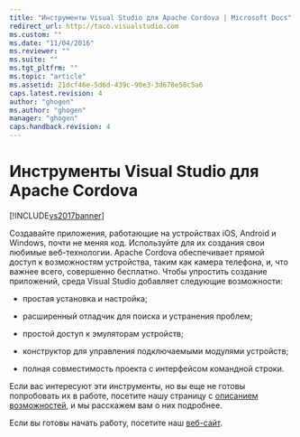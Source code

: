 ```yaml
---
title: "Инструменты Visual Studio для Apache Cordova | Microsoft Docs"
redirect_url: http://taco.visualstudio.com
ms.custom: ""
ms.date: "11/04/2016"
ms.reviewer: ""
ms.suite: ""
ms.tgt_pltfrm: ""
ms.topic: "article"
ms.assetid: 21dcf46e-5d6d-439c-90e3-3d678e50c5a6
caps.latest.revision: 4
author: "ghogen"
ms.author: "ghogen"
manager: "ghogen"
caps.handback.revision: 4
---
```

# Инструменты Visual Studio для Apache Cordova
[!INCLUDE[vs2017banner](../code-quality/includes/vs2017banner.md)]

Создавайте приложения, работающие на устройствах iOS, Android и Windows, почти не меняя код. Используйте для их создания свои любимые веб\-технологии. Apache Cordova обеспечивает прямой доступ к возможностям устройства, таким как камера телефона, и, что важнее всего, совершенно бесплатно. Чтобы упростить создание приложений, среда Visual Studio добавляет следующие возможности:  
  
-   простая установка и настройка;  
  
-   расширенный отладчик для поиска и устранения проблем;  
  
-   простой доступ к эмуляторам устройств;  
  
-   конструктор для управления подключаемыми модулями устройств;  
  
-   полная совместимость проекта с интерфейсом командной строки.  
  
 Если вас интересуют эти инструменты, но вы еще не готовы попробовать их в работе, посетите нашу страницу с [описанием возможностей](https://www.visualstudio.com/explore/cordova-vs), и мы расскажем вам о них подробнее.  
  
 Если вы готовы начать работу, посетите наш [веб\-сайт](http://taco.visualstudio.com/en-us/docs/get-started-vs-tools-apache-cordova/).